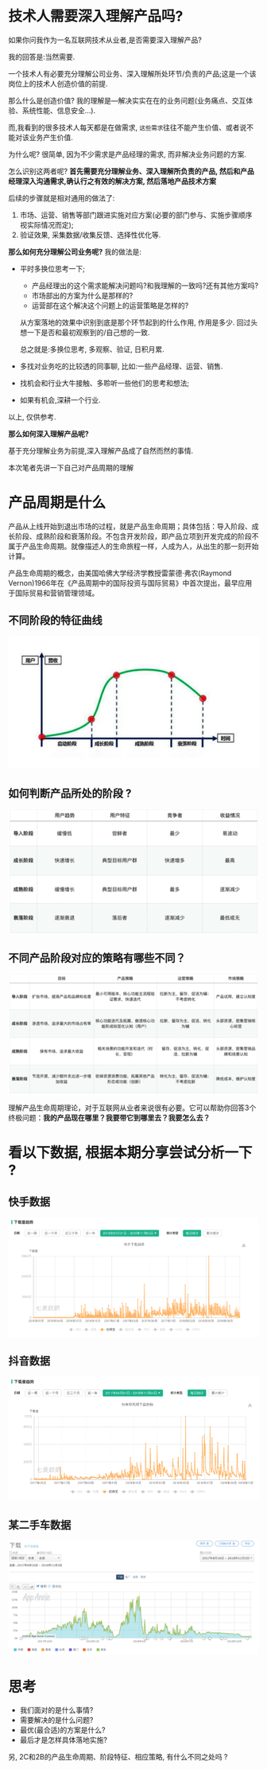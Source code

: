 # 技术人需要深入理解产品吗?

如果你问我作为一名互联网技术从业者,是否需要深入理解产品? 

我的回答是:当然需要.

一个技术人有必要充分理解公司业务、深入理解所处环节/负责的产品;这是一个该岗位上的技术人创造价值的前提.

那么什么是创造价值? 我的理解是—解决实实在在的业务问题(业务痛点、交互体验、系统性能、信息安全…).

而,我看到的很多技术人每天都是在做需求, `这些需求`往往不能产生价值、或者说不能对该业务产生价值.

为什么呢? 很简单, 因为不少需求是产品经理的需求, 而非解决业务问题的方案.

怎么识别这两者呢? **首先需要充分理解业务、深入理解所负责的产品, 然后和产品经理深入沟通需求,确认行之有效的解决方案,  然后落地产品技术方案**

后续的步骤就是相对通用的做法了:

1. 市场、运营、销售等部门跟进实施对应方案(必要的部门参与、实施步骤顺序视实际情况而定); 
2. 验证效果, 采集数据/收集反馈、选择性优化等.



**那么如何充分理解公司业务呢?** 我的做法是:

- 平时多换位思考一下;

  - 产品经理出的这个需求能解决问题吗?和我理解的一致吗?还有其他方案吗?
  - 市场部出的方案为什么是那样的?
  - 运营部在这个解决这个问题上的运营策略是怎样的?

  从方案落地的效果中识别到底是那个环节起到的什么作用, 作用是多少. 回过头想一下是否和最初观察到的/自己想的一致.

  总之就是:多换位思考, 多观察、验证, 日积月累.

- 多找对业务吃的比较透的同事聊, 比如:一些产品经理、运营、销售. 

    <!--记得给别人买杯咖啡、或者请吃个饭哦, 毕竟大家是来工作的、不是来给你上课的;-->

- 找机会和行业大牛接触、多聆听一些他们的思考和想法;

  <!--注意他们思考的角度和思考的底层逻辑; 辩证吸收-->

- 如果有机会,深耕一个行业.

以上, 仅供参考.



**那么如何深入理解产品呢?** 

基于充分理解业务为前提,深入理解产品成了自然而然的事情.

本次笔者先讲一下自己对产品周期的理解



# 产品周期是什么

产品从上线开始到退出市场的过程，就是产品生命周期；具体包括：导入阶段、成长阶段、成熟阶段和衰落阶段。不包含开发阶段，即产品立项到开发完成的阶段不属于产品生命周期。就像描述人的生命旅程一样，人成为人，从出生的那一刻开始计算。

   

产品生命周期的概念，由美国哈佛大学经济学教授雷蒙德·弗农(Raymond Vernon)1966年在《产品周期中的国际投资与国际贸易》中首次提出，最早应用于国际贸易和营销管理领域。



## 不同阶段的特征曲线

![](https://github.com/BrooksWon/Blogs/blob/master/think/product/%E4%B8%8D%E5%90%8C%E9%98%B6%E6%AE%B5%E7%9A%84%E7%89%B9%E5%BE%81%E6%9B%B2%E7%BA%BF.png)





 

## 如何判断产品所处的阶段 ?

![](https://github.com/BrooksWon/Blogs/blob/master/think/product/%E4%BA%A7%E5%93%81%E6%89%80%E5%A4%84%E7%9A%84%E9%98%B6%E6%AE%B5.png)



## 不同产品阶段对应的策略有哪些不同？

![](https://github.com/BrooksWon/Blogs/blob/master/think/product/%E4%B8%8D%E5%90%8C%E4%BA%A7%E5%93%81%E9%98%B6%E6%AE%B5%E5%AF%B9%E5%BA%94%E7%9A%84%E7%AD%96%E7%95%A5.png)



理解产品生命周期理论，对于互联网从业者来说很有必要。它可以帮助你回答3个终极问题：**我的产品现在哪里？我要带它到哪里去？我要怎么去？**



# 看以下数据, 根据本期分享尝试分析一下 ?

## 快手数据

![](https://github.com/BrooksWon/Blogs/blob/master/think/product/%E5%BF%AB%E6%89%8B%E6%95%B0%E6%8D%AE.png)





## 抖音数据

![](https://github.com/BrooksWon/Blogs/blob/master/think/product/%E6%8A%96%E9%9F%B3%E6%95%B0%E6%8D%AE.png)

## 某二手车数据

![](https://github.com/BrooksWon/Blogs/blob/master/think/product/%E6%9F%90%E4%BA%8C%E6%89%8B%E8%BD%A6%E6%95%B0%E6%8D%AE.png)



# 思考

- 我们面对的是什么事情?
- 需要解决的是什么问题?
- 最优(最合适)的方案是什么?
- 最后才是怎样具体落地实施?



另,  2C和2B的产品生命周期、阶段特征、相应策略, 有什么不同之处吗 ?
